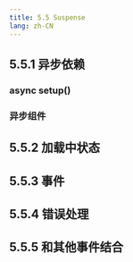 ```yaml
---
title: 5.5 Suspense
lang: zh-CN
---
```


## 5.5.1 异步依赖

### async setup()

### 异步组件

## 5.5.2 加载中状态

## 5.5.3 事件

## 5.5.4 错误处理

## 5.5.5 和其他事件结合
